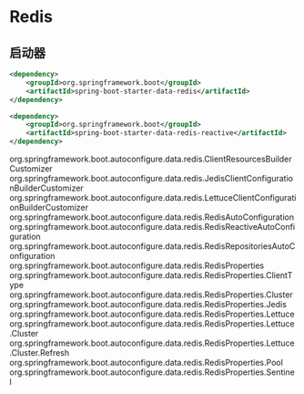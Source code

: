 # Redis

## 启动器

```xml
<dependency>
    <groupId>org.springframework.boot</groupId>
    <artifactId>spring-boot-starter-data-redis</artifactId>
</dependency>

<dependency>
    <groupId>org.springframework.boot</groupId>
    <artifactId>spring-boot-starter-data-redis-reactive</artifactId>
</dependency>
```

org.springframework.boot.autoconfigure.data.redis.ClientResourcesBuilderCustomizer
org.springframework.boot.autoconfigure.data.redis.JedisClientConfigurationBuilderCustomizer
org.springframework.boot.autoconfigure.data.redis.LettuceClientConfigurationBuilderCustomizer
org.springframework.boot.autoconfigure.data.redis.RedisAutoConfiguration
org.springframework.boot.autoconfigure.data.redis.RedisReactiveAutoConfiguration
org.springframework.boot.autoconfigure.data.redis.RedisRepositoriesAutoConfiguration
org.springframework.boot.autoconfigure.data.redis.RedisProperties
org.springframework.boot.autoconfigure.data.redis.RedisProperties.ClientType
org.springframework.boot.autoconfigure.data.redis.RedisProperties.Cluster
org.springframework.boot.autoconfigure.data.redis.RedisProperties.Jedis
org.springframework.boot.autoconfigure.data.redis.RedisProperties.Lettuce
org.springframework.boot.autoconfigure.data.redis.RedisProperties.Lettuce.Cluster
org.springframework.boot.autoconfigure.data.redis.RedisProperties.Lettuce.Cluster.Refresh
org.springframework.boot.autoconfigure.data.redis.RedisProperties.Pool
org.springframework.boot.autoconfigure.data.redis.RedisProperties.Sentinel

















































